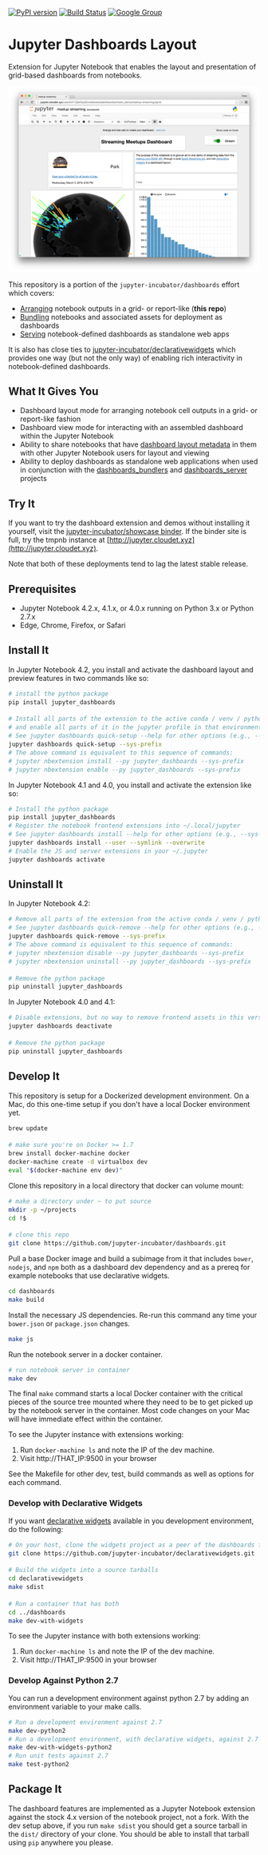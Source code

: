 [![PyPI version](https://badge.fury.io/py/jupyter_dashboards.svg)](https://badge.fury.io/py/jupyter_dashboards) [![Build Status](https://travis-ci.org/jupyter-incubator/dashboards.svg?branch=master)](https://travis-ci.org/jupyter-incubator/dashboards) [![Google Group](https://img.shields.io/badge/-Google%20Group-lightgrey.svg)](https://groups.google.com/forum/#!forum/jupyter)

# Jupyter Dashboards Layout

Extension for Jupyter Notebook that enables the layout and presentation of grid-based dashboards from notebooks.

![Dashboard layout screenshot](etc/dashboards_intro.png)

This repository is a portion of the `jupyter-incubator/dashboards` effort which covers:

* [Arranging](https://github.com/jupyter-incubator/dashboards) notebook outputs in a grid- or report-like (**this repo**)
* [Bundling](https://github.com/jupyter-incubator/dashboards_bundlers) notebooks and associated assets for deployment as dashboards
* [Serving](https://github.com/jupyter-incubator/dashboards_server) notebook-defined dashboards as standalone web apps

It is also has close ties to [jupyter-incubator/declarativewidgets](https://github.com/jupyter-incubator/declarativewidgets) which provides one way (but not the only way) of enabling rich interactivity in notebook-defined dashboards.

## What It Gives You

* Dashboard layout mode for arranging notebook cell outputs in a grid- or report-like fashion
* Dashboard view mode for interacting with an assembled dashboard within the Jupyter Notebook
* Ability to share notebooks that have [dashboard layout metadata](https://github.com/jupyter-incubator/dashboards/wiki/Dashboard-Metadata-and-Rendering) in them with other Jupyter Notebook users for layout and viewing
* Ability to deploy dashboards as standalone web applications when used in conjunction with the [dashboards_bundlers](https://github.com/jupyter-incubator/dashboards_bundlers) and [dashboards_server](https://github.com/jupyter-incubator/dashboards_server) projects

## Try It

If you want to try the dashboard extension and demos without installing it yourself, visit the [jupyter-incubator/showcase binder](http://mybinder.org/repo/jupyter-incubator/showcase). If the binder site is full, try the tmpnb instance at [http://jupyter.cloudet.xyz](http://jupyter.cloudet.xyz).

Note that both of these deployments tend to lag the latest stable release.

## Prerequisites

* Jupyter Notebook 4.2.x, 4.1.x, or 4.0.x running on Python 3.x or Python 2.7.x
* Edge, Chrome, Firefox, or Safari

## Install It

In Jupyter Notebook 4.2, you install and activate the dashboard layout and preview features in two commands like so:

```bash
# install the python package
pip install jupyter_dashboards

# Install all parts of the extension to the active conda / venv / python env
# and enable all parts of it in the jupyter profile in that environment
# See jupyter dashboards quick-setup --help for other options (e.g., --user)
jupyter dashboards quick-setup --sys-prefix
# The above command is equivalent to this sequence of commands:
# jupyter nbextension install --py jupyter_dashboards --sys-prefix
# jupyter nbextension enable --py jupyter_dashboards --sys-prefix
```

In Jupyter Notebook 4.1 and 4.0, you install and activate the extension like so:

```bash
# Install the python package
pip install jupyter_dashboards
# Register the notebook frontend extensions into ~/.local/jupyter
# See jupyter dashboards install --help for other options (e.g., --sys-prefix)
jupyter dashboards install --user --symlink --overwrite
# Enable the JS and server extensions in your ~/.jupyter
jupyter dashboards activate
```

## Uninstall It

In Jupyter Notebook 4.2:

```bash
# Remove all parts of the extension from the active conda / venv / python env
# See jupyter dashboards quick-remove --help for other options (e.g., --user)
jupyter dashboards quick-remove --sys-prefix
# The above command is equivalent to this sequence of commands:
# jupyter nbextension disable --py jupyter_dashboards --sys-prefix
# jupyter nbextension uninstall --py jupyter_dashboards --sys-prefix

# Remove the python package
pip uninstall jupyter_dashboards
```

In Jupyter Notebook 4.0 and 4.1:

```bash
# Disable extensions, but no way to remove frontend assets in this version
jupyter dashboards deactivate

# Remove the python package
pip uninstall jupyter_dashboards
```

## Develop It

This repository is setup for a Dockerized development environment. On a Mac, do this one-time setup if you don't have a local Docker environment yet.

```bash
brew update

# make sure you're on Docker >= 1.7
brew install docker-machine docker
docker-machine create -d virtualbox dev
eval "$(docker-machine env dev)"
```

Clone this repository in a local directory that docker can volume mount:

```bash
# make a directory under ~ to put source
mkdir -p ~/projects
cd !$

# clone this repo
git clone https://github.com/jupyter-incubator/dashboards.git
```

Pull a base Docker image and build a subimage from it that includes `bower`, `nodejs`, and `npm` both as a dashboard dev dependency and as a prereq for example notebooks that use declarative widgets.

```bash
cd dashboards
make build
```

Install the necessary JS dependencies. Re-run this command any time your `bower.json` or `package.json` changes.

```bash
make js
```

Run the notebook server in a docker container.

```bash
# run notebook server in container
make dev
```

The final `make` command starts a local Docker container with the critical pieces of the source tree mounted where they need to be to get picked up by the notebook server in the container. Most code changes on your Mac will have immediate effect within the container.

To see the Jupyter instance with extensions working:

1. Run `docker-machine ls` and note the IP of the dev machine.
2. Visit http://THAT_IP:9500 in your browser

See the Makefile for other dev, test, build commands as well as options for each command.

### Develop with Declarative Widgets

If you want [declarative widgets](https://github.com/jupyter-incubator/declarativewidgets) available in you development environment, do the following:

```bash
# On your host, clone the widgets project as a peer of the dashboards folder
git clone https://github.com/jupyter-incubator/declarativewidgets.git

# Build the widgets into a source tarballs
cd declarativewidgets
make sdist

# Run a container that has both
cd ../dashboards
make dev-with-widgets
```

To see the Jupyter instance with both extensions working:

1. Run `docker-machine ls` and note the IP of the dev machine.
2. Visit http://THAT_IP:9500 in your browser

### Develop Against Python 2.7

You can run a development environment against python 2.7 by adding an environment variable to your make calls.

```bash
# Run a development environment against 2.7
make dev-python2
# Run a development environment, with declarative widgets, against 2.7
make dev-with-widgets-python2
# Run unit tests against 2.7
make test-python2
```

## Package It

The dashboard features are implemented as a Jupyter Notebook extension against the stock 4.x version of the notebook project, not a fork. With the dev setup above, if you run `make sdist` you should get a source tarball in the `dist/` directory of your clone. You should be able to install that tarball using `pip` anywhere you please.
